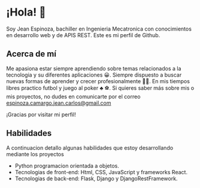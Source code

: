 # ¡Hola! 👋

Soy Jean Espinoza, bachiller en Ingenieria Mecatronica con conocimientos en desarrollo web y de APIS REST. Este es mi perfil de Github.

## Acerca de mí

Me apasiona estar siempre aprendiendo sobre temas relacionados a la tecnologia y su diferentes aplicaciones :grinning:. Siempre dispuesto a buscar nuevas formas de aprender y crecer profesionalmente :student:. En mis tiempos libres practico futbol y juego al poker :clubs: :soccer:. 
Si quieres saber más sobre mis o mis proyectos, no dudes en comunicarte por el correo espinoza.camargo.jean.carlos@gmail.com

¡Gracias por visitar mi perfil!

## Habilidades
A continuacion detallo algunas habilidades que estoy desarrollando mediante los proyectos
- Python programacion orientada a objetos.
- Tecnologias de front-end:  Html, CSS, JavaScript  y frameworks React.
- Tecnologias de back-end: Flask, Django y DjangoRestFramework.


